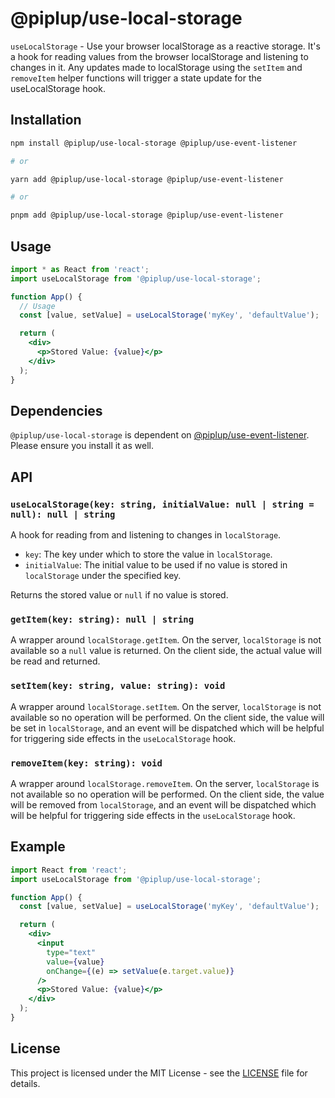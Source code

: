 # @piplup/use-local-storage

`useLocalStorage` - Use your browser localStorage as a reactive storage. It's a hook for reading values from the browser localStorage and listening to changes in it. Any updates made to localStorage using the `setItem` and `removeItem` helper functions will trigger a state update for the useLocalStorage hook.

## Installation

```bash
npm install @piplup/use-local-storage @piplup/use-event-listener

# or

yarn add @piplup/use-local-storage @piplup/use-event-listener

# or

pnpm add @piplup/use-local-storage @piplup/use-event-listener
```

## Usage

```jsx
import * as React from 'react';
import useLocalStorage from '@piplup/use-local-storage';

function App() {
  // Usage
  const [value, setValue] = useLocalStorage('myKey', 'defaultValue');

  return (
    <div>
      <p>Stored Value: {value}</p>
    </div>
  );
}
```

## Dependencies
`@piplup/use-local-storage` is dependent on [@piplup/use-event-listener](https://github.com/sadik-malik/piplup/blob/main/packages/use-event-listener/README.md). Please ensure you install it as well. 

## API

### `useLocalStorage(key: string, initialValue: null | string = null): null | string`

A hook for reading from and listening to changes in `localStorage`.

- `key`: The key under which to store the value in `localStorage`.
- `initialValue`: The initial value to be used if no value is stored in `localStorage` under the specified key.

Returns the stored value or `null` if no value is stored.


### `getItem(key: string): null | string`

A wrapper around `localStorage.getItem`. On the server, `localStorage` is not available so a `null` value is returned. On the client side, the actual value will be read and returned.

### `setItem(key: string, value: string): void`

A wrapper around `localStorage.setItem`. On the server, `localStorage` is not available so no operation will be performed. On the client side, the value will be set in `localStorage`, and an event will be dispatched which will be helpful for triggering side effects in the `useLocalStorage` hook.

### `removeItem(key: string): void`

A wrapper around `localStorage.removeItem`. On the server, `localStorage` is not available so no operation will be performed. On the client side, the value will be removed from `localStorage`, and an event will be dispatched which will be helpful for triggering side effects in the `useLocalStorage` hook.

## Example

```jsx
import React from 'react';
import useLocalStorage from '@piplup/use-local-storage';

function App() {
  const [value, setValue] = useLocalStorage('myKey', 'defaultValue');

  return (
    <div>
      <input
        type="text"
        value={value}
        onChange={(e) => setValue(e.target.value)}
      />
      <p>Stored Value: {value}</p>
    </div>
  );
}
```

## License

This project is licensed under the MIT License - see the [LICENSE](LICENSE) file for details.
